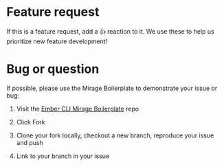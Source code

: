 # Feature request

If this is a feature request, add a 👍 reaction to it. We use these to help us prioritize new feature development!

# Bug or question

If possible, please use the Mirage Boilerplate to demonstrate your issue or bug:

1. Visit the [Ember CLI Mirage Boilerplate](https://github.com/miragejs/ember-cli-mirage-boilerplate) repo

2. Click Fork

3. Clone your fork locally, checkout a new branch, reproduce your issue and push

4. Link to your branch in your issue
